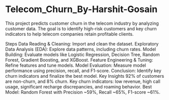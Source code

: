 # Telecom_Churn_By-Harshit-Gosain
This project predicts customer churn in the telecom industry by analyzing customer data. The goal is to identify high-risk customers and key churn indicators to help telecom companies retain profitable clients.

Steps
Data Reading & Cleaning: Import and clean the dataset.
Exploratory Data Analysis (EDA): Explore data patterns, including churn rates.
Model Building: Evaluate models like Logistic Regression, Decision Tree, Random Forest, Gradient Boosting, and XGBoost.
Feature Engineering & Tuning: Refine features and tune models.
Model Evaluation: Measure model performance using precision, recall, and F1-score.
Conclusion: Identify key churn indicators and finalize the best model.
Key Insights
92% of customers are non-churn, and 8% churn.
Key churn indicators: low revenue, high call usage, significant recharge discrepancies, and roaming behavior.
Best Model: Random Forest with Precision ~59%, Recall ~65%, F1-score ~61%.
